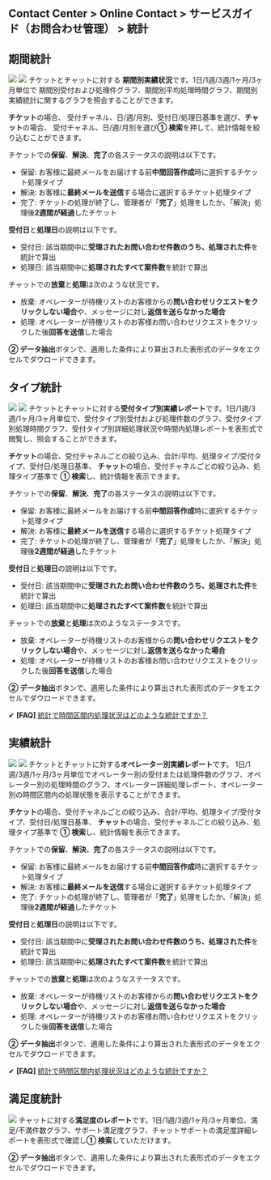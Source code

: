 ## Contact Center > Online Contact > サービスガイド（お問合わせ管理） > 統計

## 期間統計
![](http://static.toastoven.net/prod_contact_center/ja/6.1-(1)_ja.png)
![](http://static.toastoven.net/prod_contact_center/ja/6.1-(2)_ja.png)
チケットとチャットに対する **期間別実績状況**です。1日/1週/3週/1ヶ月/3ヶ月単位で 期間別受付および処理件グラフ、期間別平均処理時間グラフ、期間別実績統計に関するグラフを照会することができます。

**チケット**の場合、 受付チャネル、日/週/月別、受付日/処理日基準を選び、**チャット**の場合、 受付チャネル、日/週/月別を選び**① 検索**を押して、統計情報を絞り込むことができます。

チケットでの**保留**、**解決**、**完了**の各ステータスの説明は以下です。

-	保留: お客様に最終メールをお届けする前**中間回答作成**時に選択するチケット処理タイプ
-	解決: お客様に**最終メールを送信**する場合に選択するチケット処理タイプ
-	完了: チケットの処理が終了し、管理者が「**完了**」処理をしたか、「解決」処理後**2週間が経過**したチケット

**受付日**と**処理日**の説明は以下です。

-	受付日: 該当期間中に**受理されたお問い合わせ件数のうち、処理された件**を統計で算出
-	処理日: 該当期間中に**処理されたすべて案件数**を統計で算出

チャットでの**放棄**と**処理**は次のような状況です。

-	放棄: オペレーターが待機リストのお客様からの**問い合わせリクエストをクリックしない場合**や、メッセージに対し**返信を送らなかった場合**
-	処理: オペレーターが待機リストのお客様お問い合わせリクエストをクリックした後**回答を送信**した場合

**② データ抽出**ボタンで、適用した条件により算出された表形式のデータをエクセルでダウロードできます。


## タイプ統計
![](http://static.toastoven.net/prod_contact_center/ja/6.2-(1)_ja.png)
![](http://static.toastoven.net/prod_contact_center/ja/6.2-(2)_ja.png)
チケットとチャットに対する**受付タイプ別実績レポート**です。1日/1週/3週/1ヶ月/3ヶ月単位で、受付タイプ別受付および処理件数のグラフ、受付タイプ別処理時間グラフ、受付タイプ別詳細処理状況や時間内処理レポートを表形式で閲覧し、照会することができます。

**チケット**の場合、受付チャネルごとの絞り込み、合計/平均、処理タイプ/受付タイプ、受付日/処理日基準、 **チャット**の場合、受付チャネルごとの絞り込み、処理タイプ基準で **① 検索**し、統計情報を表示できます。

チケットでの**保留**、**解決**、**完了**の各ステータスの説明は以下です。

-	保留: お客様に最終メールをお届けする前**中間回答作成**時に選択するチケット処理タイプ
-	解決: お客様に**最終メールを送信**する場合に選択するチケット処理タイプ
-	完了: チケットの処理が終了し、管理者が「**完了**」処理をしたか、「解決」処理後**2週間が経過**したチケット

**受付日**と**処理日**の説明は以下です。

-	受付日: 該当期間中に**受理されたお問い合わせ件数のうち、処理された件**を統計で算出
-	処理日: 該当期間中に**処理されたすべて案件数**を統計で算出

チャットでの**放棄**と**処理**は次のようなステータスです。

-	放棄: オペレーターが待機リストのお客様からの**問い合わせリクエストをクリックしない場合**や、メッセージに対し**返信を送らなかった場合**
-	処理: オペレーターが待機リストのお客様お問い合わせリクエストをクリックした後**回答を送信**した場合

**② データ抽出**ボタンで、適用した条件により算出された表形式のデータをエクセルでダウロードできます。

✔ **\[FAQ]** [統計で時間区間内処理状況はどのような統計ですか？](https://nhn-contact.oc.toast.com/ocjp/hc/article/92/)

## 実績統計
![](http://static.toastoven.net/prod_contact_center/ja/6.3-(1)_ja.png)
![](http://static.toastoven.net/prod_contact_center/ja/6.3-(2)_ja.png)
チケットとチャットに対する**オペレーター別実績レポート**です。 1日/1週/3週/1ヶ月/3ヶ月単位でオペレーター別の受付または処理件数のグラフ、オペレーター別の処理時間のグラフ、オペレーター詳細処理レポート、オペレーター別の時間区間内の処理状態を表示することができます。

**チケット**の場合、受付チャネルごとの絞り込み、合計/平均、処理タイプ/受付タイプ、受付日/処理日基準、 **チャット**の場合、受付チャネルごとの絞り込み、処理タイプ基準で **① 検索**し、統計情報を表示できます。

チケットでの**保留**、**解決**、**完了**の各ステータスの説明は以下です。

-	保留: お客様に最終メールをお届けする前**中間回答作成**時に選択するチケット処理タイプ
-	解決: お客様に**最終メールを送信**する場合に選択するチケット処理タイプ
-	完了: チケットの処理が終了し、管理者が「**完了**」処理をしたか、「解決」処理後**2週間が経過**したチケット

**受付日**と**処理日**の説明は以下です。

-	受付日: 該当期間中に**受理されたお問い合わせ件数のうち、処理された件**を統計で算出
-	処理日: 該当期間中に**処理されたすべて案件数**を統計で算出

チャットでの**放棄**と**処理**は次のようなステータスです。

-	放棄: オペレーターが待機リストのお客様からの**問い合わせリクエストをクリックしない場合**や、メッセージに対し**返信を送らなかった場合**
-	処理: オペレーターが待機リストのお客様お問い合わせリクエストをクリックした後**回答を送信**した場合

**② データ抽出**ボタンで、適用した条件により算出された表形式のデータをエクセルでダウロードできます。

✔ **\[FAQ]** [統計で時間区間内処理状況はどのような統計ですか？](https://nhn-contact.oc.toast.com/ocjp/hc/article/92/)

## 満足度統計
![](http://static.toastoven.net/prod_contact_center/ja/6.4-(1)_ja.png)
チャットに対する**満足度のレポート**です。1日/1週/3週/1ヶ月/3ヶ月単位、満足/不満件数グラフ、サポート満足度グラフ、チャットサポートの満足度詳細レポートを表形式で確認し**① 検索**していただけます。

**② データ抽出**ボタンで、適用した条件により算出された表形式のデータをエクセルでダウロードできます。

